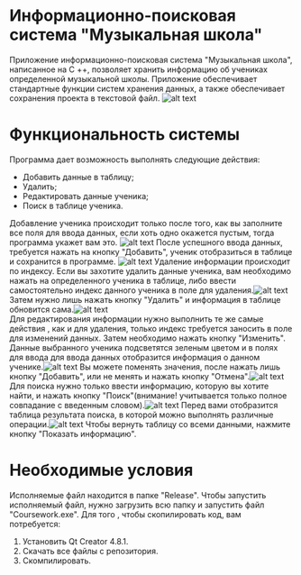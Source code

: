 # Информационно-поисковая система "Музыкальная школа"

Приложение информационно-поисковая система "Музыкальная школа", написанное на C ++, позволяет хранить информацию об учениках определенной музыкальной школы. Приложение обеспечивает стандартные функции систем хранения данных, а также обеспечивает сохранения проекта в текстовой файл.
![alt text](https://github.com/Tanya800/information-system/blob/master/Images/screen.png)

# Функциональность системы

Программа дает возможность выполнять следующие действия: 
- Добавить данные в таблицу;
- Удалить;
- Редактировать данные ученика;
- Поиск в таблице ученика.

Добавление ученика происходит только после того, как вы заполните все поля для ввода данных, если хоть одно окажется пустым, тогда программа укажет вам это.
![alt text](https://github.com/Tanya800/information-system/blob/master/Images/1.png)
После успешного ввода данных, требуется нажать на кнопку "Добавить", ученик отобразиться в таблице и сохранится в программе.
![alt text](https://github.com/Tanya800/information-system/blob/master/Images/2.png)
Удаление информации происходит по индексу. Если вы захотите удалить данные ученика, вам необходимо нажать на определенного ученика в таблице, либо ввести самостоятельно индекс данного ученика в поле для удаления.![alt text](https://github.com/Tanya800/information-system/blob/master/Images/Удалить.png) Затем нужно лишь нажать кнопку "Удалить" и информация в таблице обновится сама.![alt text](https://github.com/Tanya800/information-system/blob/master/Images/Удалить1.png)  
Для редактирования информации нужно выполнить те же самые действия , как и для удаления, только индекс требуется заносить в поле для изменений данных. Затем необходимо нажать кнопку "Изменить". Данные выбранного ученика подсветятся зеленым цветом и в полях для ввода для ввода данных отобразится информация о данном ученике.![alt text](https://github.com/Tanya800/information-system/blob/master/Images/Изменение.png) Вы можете поменять значения, после нажать лишь кнопку "Добавить", или не менять и нажать кнопку "Отмена".![alt text](https://github.com/Tanya800/information-system/blob/master/Images/Изменение1.png)  
Для поиска нужно только ввести информацию, которую вы хотите найти, и нажать кнопку "Поиск"(внимание! учитывается только полное совпадание с введенным словом).![alt text](https://github.com/Tanya800/information-system/blob/master/Images/Поиск.png) Перед вами отобразится таблица результата поиска, в которой можно выполнять различные операции.![alt text](https://github.com/Tanya800/information-system/blob/master/Images/Поиск1.png) Чтобы вернуть таблицу со всеми данными, нажмите кнопку "Показать информацию".  

# Необходимые условия

Исполняемые файл находится в папке "Release". Чтобы запустить исполняемый файл, нужно загрузить всю папку и запустить файл "Coursework.exe".
Для того , чтобы скопилировать код, вам потребуется:
1. Установить Qt Creator 4.8.1.
2. Скачать все файлы с репозитория.
3. Скомпилировать.
